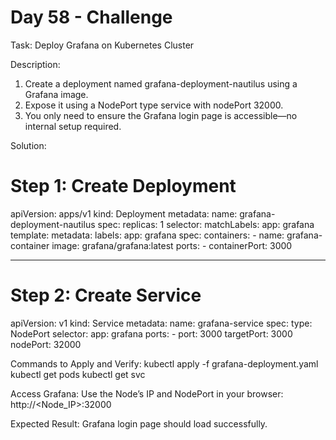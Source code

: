 # Day 58 - Challenge
Task: Deploy Grafana on Kubernetes Cluster

Description:
1. Create a deployment named grafana-deployment-nautilus using a Grafana image.
2. Expose it using a NodePort type service with nodePort 32000.
3. You only need to ensure the Grafana login page is accessible—no internal setup required.

Solution:

# Step 1: Create Deployment
apiVersion: apps/v1
kind: Deployment
metadata:
  name: grafana-deployment-nautilus
spec:
  replicas: 1
  selector:
    matchLabels:
      app: grafana
  template:
    metadata:
      labels:
        app: grafana
    spec:
      containers:
        - name: grafana-container
          image: grafana/grafana:latest
          ports:
            - containerPort: 3000

---
# Step 2: Create Service
apiVersion: v1
kind: Service
metadata:
  name: grafana-service
spec:
  type: NodePort
  selector:
    app: grafana
  ports:
    - port: 3000
      targetPort: 3000
      nodePort: 32000

Commands to Apply and Verify:
kubectl apply -f grafana-deployment.yaml
kubectl get pods
kubectl get svc

Access Grafana:
Use the Node’s IP and NodePort in your browser:
http://<Node_IP>:32000

Expected Result:
Grafana login page should load successfully.
 
